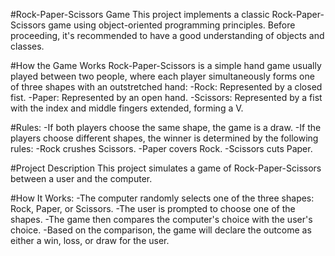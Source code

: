 #Rock-Paper-Scissors Game
This project implements a classic Rock-Paper-Scissors game using object-oriented programming principles. Before proceeding, it's recommended to have a good understanding of objects and classes.

#How the Game Works
Rock-Paper-Scissors is a simple hand game usually played between two people, where each player simultaneously forms one of three shapes with an outstretched hand:
-Rock: Represented by a closed fist.
-Paper: Represented by an open hand.
-Scissors: Represented by a fist with the index and middle fingers extended, forming a V.

#Rules:
-If both players choose the same shape, the game is a draw.
-If the players choose different shapes, the winner is determined by the following rules:
-Rock crushes Scissors.
-Paper covers Rock.
-Scissors cuts Paper.

#Project Description
This project simulates a game of Rock-Paper-Scissors between a user and the computer.

#How It Works:
-The computer randomly selects one of the three shapes: Rock, Paper, or Scissors.
-The user is prompted to choose one of the shapes.
-The game then compares the computer's choice with the user's choice.
-Based on the comparison, the game will declare the outcome as either a win, loss, or draw for the user.
